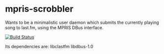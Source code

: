 # mpris-scrobbler

Wants to be a minimalistic user daemon which submits the currently playing song to last.fm, using the MPRIS DBus interface.

[![Build Status](https://travis-ci.org/mariusor/mpris-scrobbler.svg?branch=master)](https://travis-ci.org/mariusor/mpris-scrobbler)
<!-- [![Coverity Scan Build Status](https://img.shields.io/coverity/scan/12309.svg)](https://scan.coverity.com/projects/12309) -->

Its dependencies are: libclastfm libdbus-1.0

